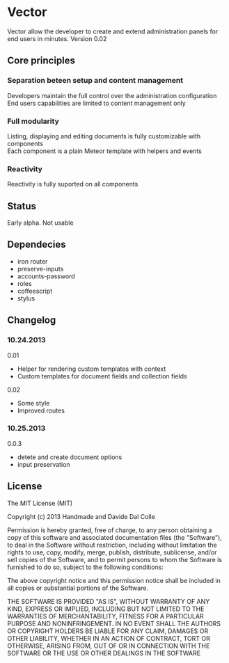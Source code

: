 # Vector
Vector allow the developer to create and extend administration panels for end users in minutes.
Version 0.02

## Core principles

### Separation beteen setup and content management
Developers maintain the full control over the administration configuration    
End users capabilities are limited to content management only

### Full modularity
Listing, displaying and editing documents is fully customizable with components  
Each component is a plain Meteor template with helpers and events

### Reactivity
Reactivity is fully suported on all components  

## Status

Early alpha. Not usable

## Dependecies

- iron router
- preserve-inputs
- accounts-password
- roles
- coffeescript
- stylus

## Changelog

### 10.24.2013

0.01
- Helper for rendering custom templates with context  
- Custom templates for document fields and collection fields

0.02
- Some style
- Improved routes

### 10.25.2013

0.0.3
- detete and create document options
- input preservation

## License

The MIT License (MIT)

Copyright (c) 2013 Handmade and Davide Dal Colle

Permission is hereby granted, free of charge, to any person obtaining a copy of this software and associated documentation files (the "Software"), to deal in the Software without restriction, including without limitation the rights to use, copy, modify, merge, publish, distribute, sublicense, and/or sell copies of the Software, and to permit persons to whom the Software is furnished to do so, subject to the following conditions:  

The above copyright notice and this permission notice shall be included in all copies or substantial portions of the Software.  

THE SOFTWARE IS PROVIDED "AS IS", WITHOUT WARRANTY OF ANY KIND, EXPRESS OR IMPLIED, INCLUDING BUT NOT LIMITED TO THE WARRANTIES OF MERCHANTABILITY, FITNESS FOR A PARTICULAR PURPOSE AND NONINFRINGEMENT. IN NO EVENT SHALL THE AUTHORS OR COPYRIGHT HOLDERS BE LIABLE FOR ANY CLAIM, DAMAGES OR OTHER LIABILITY, WHETHER IN AN ACTION OF CONTRACT, TORT OR OTHERWISE, ARISING FROM, OUT OF OR IN CONNECTION WITH THE SOFTWARE OR THE USE OR OTHER DEALINGS IN THE SOFTWARE